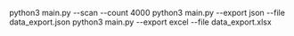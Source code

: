 

python3 main.py --scan --count 4000
python3 main.py --export json --file data_export.json
python3 main.py --export excel --file data_export.xlsx



